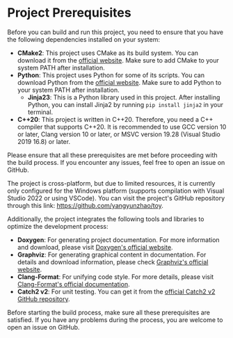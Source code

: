 # Project Prerequisites

Before you can build and run this project, you need to ensure that you have the following dependencies installed on your system:

- <strong>CMake2</strong>: This project uses CMake as its build system. You can download it from the [official website](https://cmake.org/download/). Make sure to add CMake to your system PATH after installation.
- <strong>Python</strong>: This project uses Python for some of its scripts. You can download Python from the [official website](https://www.python.org/downloads/). Make sure to add Python to your system PATH after installation.
  - <strong>Jinja23</strong>: This is a Python library used in this project. After installing Python, you can install Jinja2 by running `pip install jinja2` in your terminal.
- <strong>C++20</strong>: This project is written in C++20. Therefore, you need a C++ compiler that supports C++20. It is recommended to use GCC version 10 or later, Clang version 10 or later, or MSVC version 19.28 (Visual Studio 2019 16.8) or later.

Please ensure that all these prerequisites are met before proceeding with the build process. If you encounter any issues, feel free to open an issue on GitHub.

The project is cross-platform, but due to limited resources, it is currently only configured for the Windows platform (supports compilation with Visual Studio 2022 or using VSCode). You can visit the project's GitHub repository through this link: <https://github.com/yangyunzhao/toy>.

Additionally, the project integrates the following tools and libraries to optimize the development process:

- <strong>Doxygen</strong>: For generating project documentation. For more information and download, please visit [Doxygen's official website](http://www.doxygen.nl/).
- <strong>Graphviz</strong>: For generating graphical content in documentation. For details and download information, please check [Graphviz's official website](https://graphviz.org/).
- <strong>Clang-Format</strong>: For unifying code style. For more details, please visit [Clang-Format's official documentation](https://clang.llvm.org/docs/ClangFormat.html).
- <strong>Catch2 v2</strong>: For unit testing. You can get it from the [official Catch2 v2 GitHub repository](https://github.com/catchorg/Catch2/tree/v2.x).

Before starting the build process, make sure all these prerequisites are satisfied. If you have any problems during the process, you are welcome to open an issue on GitHub.
